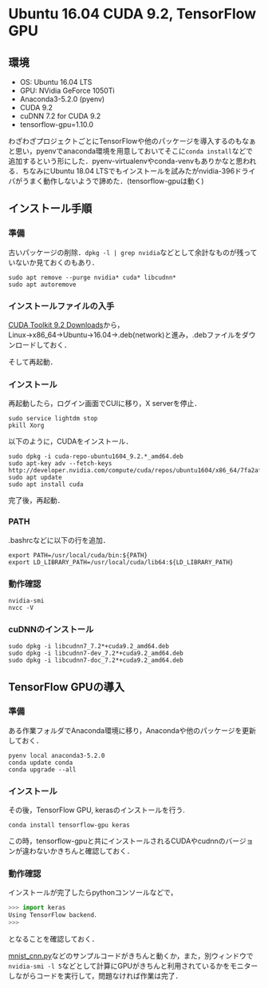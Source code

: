 # Ubuntu 16.04 CUDA 9.2, TensorFlow GPU

## 環境

- OS: Ubuntu 16.04 LTS
- GPU: NVidia GeForce 1050Ti
- Anaconda3-5.2.0 (pyenv)
- CUDA 9.2
- cuDNN 7.2 for CUDA 9.2
- tensorflow-gpu=1.10.0

わざわざプロジェクトごとにTensorFlowや他のパッケージを導入するのもなぁと思い，pyenvでanaconda環境を用意しておいてそこに`conda install`などで追加するという形にした．pyenv-virtualenvやconda-venvもありかなと思われる．ちなみにUbuntu 18.04 LTSでもインストールを試みたがnvidia-396ドライバがうまく動作しないようで諦めた．(tensorflow-gpuは動く)

## インストール手順

### 準備

古いパッケージの削除．`dpkg -l | grep nvidia`などとして余計なものが残っていないか見ておくのもあり．

```shell
sudo apt remove --purge nvidia* cuda* libcudnn*
sudo apt autoremove
```

### インストールファイルの入手

[CUDA Toolkit 9.2 Downloads](https://developer.nvidia.com/cuda-downloads)から，Linux→x86_64→Ubuntu→16.04→.deb(network)と進み，.debファイルをダウンロードしておく．

そして再起動．

###  インストール

再起動したら，ログイン画面でCUIに移り，X serverを停止．

```shell
sudo service lightdm stop
pkill Xorg
```

以下のように，CUDAをインストール．

```shell
sudo dpkg -i cuda-repo-ubuntu1604_9.2.*_amd64.deb
sudo apt-key adv --fetch-keys http://developer.nvidia.com/compute/cuda/repos/ubuntu1604/x86_64/7fa2af80.pub
sudo apt update
sudo apt install cuda
```

完了後，再起動．

### PATH

.bashrcなどに以下の行を追加．

```shell 
export PATH=/usr/local/cuda/bin:${PATH}
export LD_LIBRARY_PATH=/usr/local/cuda/lib64:${LD_LIBRARY_PATH}
```

### 動作確認

```shell
nvidia-smi
nvcc -V
```

### cuDNNのインストール

```shell 
sudo dpkg -i libcudnn7_7.2*+cuda9.2_amd64.deb
sudo dpkg -i libcudnn7-dev_7.2*+cuda9.2_amd64.deb
sudo dpkg -i libcudnn7-doc_7.2*+cuda9.2_amd64.deb 
```

## TensorFlow GPUの導入

### 準備

ある作業フォルダでAnaconda環境に移り，Anacondaや他のパッケージを更新しておく．

```shell
pyenv local anaconda3-5.2.0
conda update conda
conda upgrade --all
```

### インストール

その後，TensorFlow GPU, kerasのインストールを行う.

```shell
conda install tensorflow-gpu keras
```

この時，tensorflow-gpuと共にインストールされるCUDAやcudnnのバージョンが違わないかきちんと確認しておく．

### 動作確認

インストールが完了したらpythonコンソールなどで，

```python
>>> import keras
Using TensorFlow backend．
>>>
```

となることを確認しておく．

[mnist_cnn.py](https://github.com/keras-team/keras/blob/master/examples/mnist_cnn.py)などのサンプルコードがきちんと動くか，また，別ウィンドウで`nvidia-smi -l 5`などとして計算にGPUがきちんと利用されているかをモニターしながらコードを実行して，問題なければ作業は完了．
